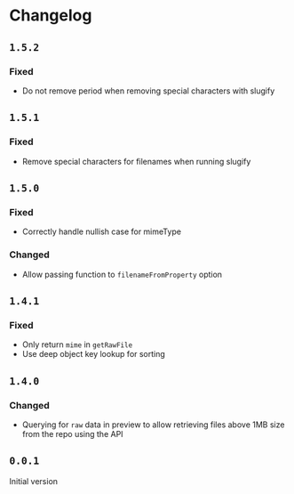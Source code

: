 # Changelog

## `1.5.2`

### Fixed

- Do not remove period when removing special characters with slugify

## `1.5.1`

### Fixed

- Remove special characters for filenames when running slugify

## `1.5.0`

### Fixed

- Correctly handle nullish case for mimeType

### Changed

- Allow passing function to `filenameFromProperty` option

## `1.4.1`

### Fixed

- Only return `mime` in `getRawFile`
- Use deep object key lookup for sorting

## `1.4.0`

### Changed

- Querying for `raw` data in preview to allow retrieving files above 1MB size from the repo using the API

## `0.0.1`

Initial version
